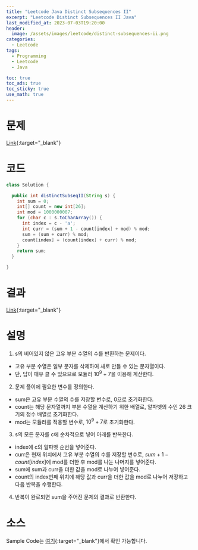 ```yaml
---
title: "Leetcode Java Distinct Subsequences II"
excerpt: "Leetcode Distinct Subsequences II Java"
last_modified_at: 2023-07-03T19:20:00
header:
  image: /assets/images/leetcode/distinct-subsequences-ii.png
categories:
  - Leetcode
tags:
  - Programming
  - Leetcode
  - Java

toc: true
toc_ads: true
toc_sticky: true
use_math: true
---
```

# 문제
[Link](https://leetcode.com/problems/distinct-subsequences-ii){:target="_blank"}

# 코드
```java
class Solution {

  public int distinctSubseqII(String s) {
    int sum = 0;
    int[] count = new int[26];
    int mod = 1000000007;
    for (char c : s.toCharArray()) {
      int index = c - 'a';
      int curr = (sum + 1 - count[index] + mod) % mod;
      sum = (sum + curr) % mod;
      count[index] = (count[index] + curr) % mod;
    }
    return sum;
  }

}
```

# 결과
[Link](https://leetcode.com/problems/distinct-subsequences-ii/submissions/985208040/){:target="_blank"}

# 설명
1. s의 비어있지 않은 고유 부분 수열의 수를 반환하는 문제이다.
- 고유 부분 수열은 일부 문자를 삭제하여 새로 만들 수 있는 문자열이다.
- 단, 답이 매우 클 수 있으므로 모듈러 $10^9 + 7$을 이용해 계산한다.

2. 문제 풀이에 필요한 변수를 정의한다.
- sum은 고유 부분 수열의 수를 저장할 변수로, 0으로 초기화한다.
- count는 해당 문자열까지 부분 수열을 계산하기 위한 배열로, 알파벳의 수인 26 크기의 정수 배열로 초기화한다.
- mod는 모듈러를 적용할 변수로, $10^9 +7$로 초기화한다.

3. s의 모든 문자를 c에 순차적으로 넣어 아래를 반복한다.
- index에 c의 알파벳 순번을 넣어준다.
- curr은 현재 위치에서 고유 부분 수열의 수를 저장할 변수로, $sum + 1 - count[index]$에 mod를 더한 후 mod를 나눈 나머지를 넣어준다.
- sum에 sum과 curr을 더한 값을 mod로 나누어 넣어준다.
- count의 index번째 위치에 해당 값과 curr을 더한 값을 mod로 나누어 저장하고 다음 반복을 수행한다.

4. 반복이 완료되면 sum을 주어진 문제의 결과로 반환한다.

# 소스
Sample Code는 [여기](https://github.com/GracefulSoul/leetcode/blob/master/src/main/java/gracefulsoul/problems/DistinctSubsequencesII.java){:target="_blank"}에서 확인 가능합니다.